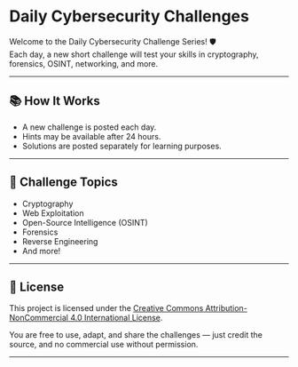 # Daily Cybersecurity Challenges

Welcome to the Daily Cybersecurity Challenge Series! 🛡️  
Each day, a new short challenge will test your skills in cryptography, forensics, OSINT, networking, and more.

---

## 📚 How It Works
- A new challenge is posted each day.
- Hints may be available after 24 hours.
- Solutions are posted separately for learning purposes.

---

## 📅 Challenge Topics
- Cryptography
- Web Exploitation
- Open-Source Intelligence (OSINT)
- Forensics
- Reverse Engineering
- And more!

---

## 📜 License
This project is licensed under the [Creative Commons Attribution-NonCommercial 4.0 International License](https://creativecommons.org/licenses/by-nc/4.0/).

You are free to use, adapt, and share the challenges — just credit the source, and no commercial use without permission.

---
